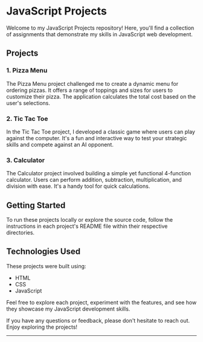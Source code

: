 
# JavaScript Projects

Welcome to my JavaScript Projects repository! Here, you'll find a collection of assignments that demonstrate my skills in JavaScript web development.

## Projects

### 1. Pizza Menu

The Pizza Menu project challenged me to create a dynamic menu for ordering pizzas. It offers a range of toppings and sizes for users to customize their pizza. The application calculates the total cost based on the user's selections.

### 2. Tic Tac Toe

In the Tic Tac Toe project, I developed a classic game where users can play against the computer. It's a fun and interactive way to test your strategic skills and compete against an AI opponent.

### 3. Calculator

The Calculator project involved building a simple yet functional 4-function calculator. Users can perform addition, subtraction, multiplication, and division with ease. It's a handy tool for quick calculations.

## Getting Started

To run these projects locally or explore the source code, follow the instructions in each project's README file within their respective directories.

## Technologies Used

These projects were built using:

- HTML
- CSS
- JavaScript

Feel free to explore each project, experiment with the features, and see how they showcase my JavaScript development skills.

If you have any questions or feedback, please don't hesitate to reach out. Enjoy exploring the projects!

---
